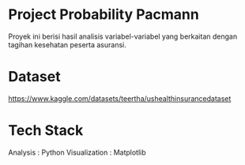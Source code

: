 # Project Probability Pacmann
Proyek ini berisi hasil analisis variabel-variabel yang berkaitan dengan tagihan kesehatan peserta asuransi. 

# Dataset
https://www.kaggle.com/datasets/teertha/ushealthinsurancedataset

# Tech Stack
Analysis : Python
Visualization : Matplotlib
